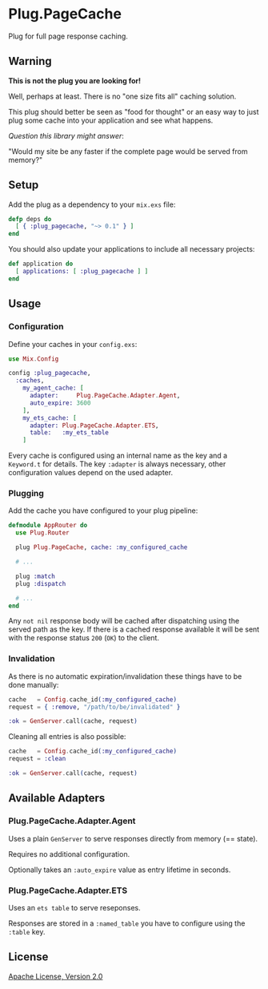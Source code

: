 # Plug.PageCache

Plug for full page response caching.


## Warning

__This is not the plug you are looking for!__

Well, perhaps at least. There is no "one size fits all" caching solution.

This plug should better be seen as "food for thought" or an easy way to
just plug some cache into your application and see what happens.

_Question this library might answer_:

"Would my site be any faster if the complete page would be served from memory?"


## Setup

Add the plug as a dependency to your `mix.exs` file:

```elixir
defp deps do
  [ { :plug_pagecache, "~> 0.1" } ]
end
```

You should also update your applications to include all necessary projects:

```elixir
def application do
  [ applications: [ :plug_pagecache ] ]
end
```


## Usage

### Configuration

Define your caches in your `config.exs`:

```elixir
use Mix.Config

config :plug_pagecache,
  :caches,
    my_agent_cache: [
      adapter:     Plug.PageCache.Adapter.Agent,
      auto_expire: 3600
    ],
    my_ets_cache: [
      adapter: Plug.PageCache.Adapter.ETS,
      table:   :my_ets_table
    ]
```

Every cache is configured using an internal name as the key and a `Keyword.t`
for details. The key `:adapter` is always necessary, other configuration
values depend on the used adapter.

### Plugging

Add the cache you have configured to your plug pipeline:

```elixir
defmodule AppRouter do
  use Plug.Router

  plug Plug.PageCache, cache: :my_configured_cache

  # ...

  plug :match
  plug :dispatch

  # ...
end
```

Any `not nil` response body will be cached after dispatching using the
served path as the key. If there is a cached response available it will be
sent with the response status `200` (`OK`) to the client.

### Invalidation

As there is no automatic expiration/invalidation these things
have to be done manually:

```elixir
cache   = Config.cache_id(:my_configured_cache)
request = { :remove, "/path/to/be/invalidated" }

:ok = GenServer.call(cache, request)
```

Cleaning all entries is also possible:

```elixir
cache   = Config.cache_id(:my_configured_cache)
request = :clean

:ok = GenServer.call(cache, request)
```


## Available Adapters

### Plug.PageCache.Adapter.Agent

Uses a plain `GenServer` to serve responses directly from memory (== state).

Requires no additional configuration.

Optionally takes an `:auto_expire` value as entry lifetime in seconds.

### Plug.PageCache.Adapter.ETS

Uses an `ets table` to serve reseponses.

Responses are stored in a `:named_table` you have to configure
using the `:table` key.


## License

[Apache License, Version 2.0](http://www.apache.org/licenses/LICENSE-2.0)

